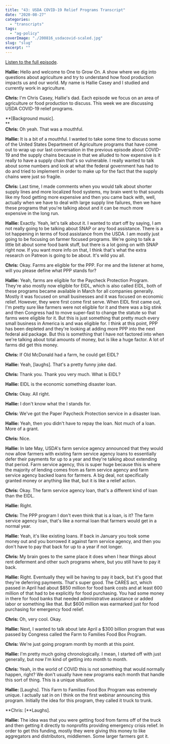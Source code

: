 ```yaml
---
title: "43: USDA COVID-19 Relief Programs Transcript"
date: "2020-08-27"
categories: 
  - "transcripts"
tags: 
  - "ag-policy"
coverImage: "./200816_usdacovid-scaled.jpg"
slug: "slug"
excerpt: ""
---
```


[Listen to the full episode](https://www.onetogrowonpod.com/43-usda-covid-19-relief-programs/).

**Hallie:** Hello and welcome to One to Grow On. A show where we dig into questions about agriculture and try to understand how food production impacts us and our world. My name is Hallie Casey and I studied and currently work in agriculture.  
  
**Chris:** I'm Chris Casey, Hallie's dad. Each episode we focus on an area of agriculture or food production to discuss. This week we are discussing USDA COVID-19 relief programs.  
  
**\[Background music\].  
**  
**Chris:** Oh yeah. That was a mouthful.  
  
**Hallie:** It is a bit of a mouthful. I wanted to take some time to discuss some of the United States Department of Agriculture programs that have come out to wrap up our last conversation in the previous episode about COVID-19 and the supply chains because in that we alluded to how expensive is it really to have a supply chain that's so vulnerable. I really wanted to talk about some numbers and look at what the federal government has had to do and tried to implement in order to make up for the fact that the supply chains were just so fragile.  
  
**Chris:** Last time, I made comments when you would talk about shorter supply lines and more localized food systems, my brain went to that sounds like my food getting more expensive and then you came back with, well, actually when we have to deal with large supply line failures, then we have these programs that you're talking about and it can be much more expensive in the long run.  
  
**Hallie:** Exactly. Yeah, let's talk about it. I wanted to start off by saying, I am not really going to be talking about SNAP or any food assistance. There is a lot happening in terms of food assistance from the USDA. I am mostly just going to be focusing on farmer focused programs. We're going to talk a little bit about some food bank stuff, but there is a lot going on with SNAP right now. If you want more info on that, I think that's what the extra research on Patreon is going to be about. It's wild you all.  
  
**Chris:** Okay. Farms are eligible for the PPP. For me and the listener at home, will you please define what PPP stands for?  
  
**Hallie:** Yeah, farms are eligible for the Paycheck Protection Program. They're also mostly now eligible for EIDL, which is also called EIDL, both of these programs became available in March for all companies generally. Mostly it was focused on small businesses and it was focused on economic relief. However, they were first come first serve. When EIDL first came out, I'm pretty sure like farmers were not eligible for it and there was a big stink and then Congress had to move super-fast to change the statute so that farms were eligible for it. But this is just something that pretty much every small business in America is and was eligible for. I think at this point, PPP has been depleted and they're looking at adding more PPP into the next federal aid package. But this is something that I have not factored into when we're talking about total amounts of money, but is like a huge factor. A lot of farms did get this money.  
  
**Chris:** If Old McDonald had a farm, he could get EIDL?  
  
**Hallie:** Yeah, \[laughs\]. That's a pretty funny joke dad.  
  
**Chris:** Thank you. Thank you very much. What is EIDL?  
  
**Hallie:** EIDL is the economic something disaster loan.  
  
**Chris:** Okay. All right.  
  
**Hallie:** I don't know what the I stands for.  
  
**Chris:** We've got the Paper Paycheck Protection service in a disaster loan.  
  
**Hallie:** Yeah, then you didn't have to repay the loan. Not much of a loan. More of a grant.  
  
**Chris:** Nice.  
  
**Hallie:** In late May, USDA's farm service agency announced that they would now allow farmers with existing farm service agency loans to essentially defer their payments for up to a year and they're talking about extending that period. Farm service agency, this is super huge because this is where the majority of lending comes from as farm service agency and farm service agency backed loans for farmers. A big deal, not specifically granted money or anything like that, but it is like a relief action.  
  
**Chris:** Okay. The farm service agency loan, that's a different kind of loan than the EIDL.  
  
**Hallie:** Right.  
  
**Chris:** The PPP program I don't even think that is a loan, is it? The farm service agency loan, that's like a normal loan that farmers would get in a normal year.  
  
**Hallie:** Yeah, it's like existing loans. If back in January you took some money out and you borrowed it against farm service agency, and then you don't have to pay that back for up to a year if not longer.  
  
**Chris:** My brain goes to the same place it does when I hear things about rent deferment and other such programs where, but you still have to pay it back.  
  
**Hallie:** Right. Eventually they will be having to pay it back, but it's good that they're deferring payments. That's super good. The CARES act, which passed in April had about $850 million for food bank costs and at least 600 million of that had to be explicitly for food purchasing. You had some money in there for food banks that needed administrative assistance or added labor or something like that. But $600 million was earmarked just for food purchasing for emergency food relief.  
  
**Chris:** Oh, very cool. Okay.  
  
**Hallie:** Next, I wanted to talk about late April a $300 billion program that was passed by Congress called the Farm to Families Food Box Program.  
  
**Chris:** We're just going program month by month at this point.  
  
**Hallie:** I'm pretty much going chronologically. I mean, I started off with just generally, but now I'm kind of getting into month to month.  
  
**Chris:** Yeah, in the world of COVID this is not something that would normally happen, right? We don't usually have new programs each month that handle this sort of thing. This is a unique situation.  
  
**Hallie:** \[Laughs\]. This Farm to Families Food Box Program was extremely unique. I actually sat in on I think on the first webinar announcing this program. Initially the idea for this program, they called it truck to trunk.  
  
**Chris: \[**Laughs\].  
  
**Hallie:** The idea was that you were getting food from farms off of the truck and then getting it directly to nonprofits providing emergency crisis relief. In order to get this funding, mostly they were giving this money to like aggregators and distributors, middlemen. Some larger farmers got it.
